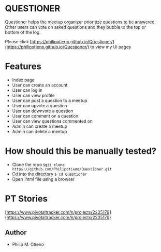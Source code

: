 # QUESTIONER 
Questioner helps the meetup organizer prioritize questions to be answered. Other users can vote on asked questions and they bubble to the top or bottom of the log.


Please click [https://philipotieno.github.io/Questioner/](https://philipotieno.github.io/Questioner/) to view my UI pages


# Features

- Index page
- User can create an account
- User can log in
- User can view profile
- User can post a question to a meetup
- User can upvote a question
- User can downvote a question
- User can comment on a question
- User can view questions commented on
- Admin can create a meetup
- Admin can delete a meetup

# How should this be manually tested?
- Clone the repo
`$git clone https://github.com/Philipotieno/Questioner.git` 
- Cd into the directory
`$ cd Questioner`
- Open <file>.html file using a browser


# PT Stories
[https://www.pivotaltracker.com/n/projects/2235179](https://www.pivotaltracker.com/n/projects/2235179)


## Author

- Philip M. Otieno